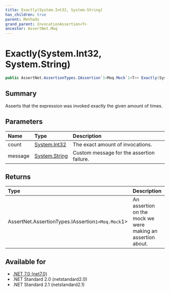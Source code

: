 ```yaml
---
title: Exactly(System.Int32, System.String)
has_children: true
parent: Methods
grand_parent: InvocationAssertion<T>
ancestor: AssertNet.Moq
---
```

# Exactly(System.Int32, System.String)

```csharp
public AssertNet.AssertionTypes.IAssertion`1<Moq.Mock`1<T>> Exactly(System.Int32 count, System.String message);
```

## Summary
Asserts that the expression was invoked exactly the given amount of times.

## Parameters
| Name    | Type                                                                        | Description                               |
|:--------|:----------------------------------------------------------------------------|:------------------------------------------|
| count   | [System.Int32](https://learn.microsoft.com/en-us/dotnet/api/system.int32)   | The exact amount of invocations.          |
| message | [System.String](https://learn.microsoft.com/en-us/dotnet/api/system.string) | Custom message for the assertion failure. |


## Returns
| Type                                                 | Description                                                 |
|:-----------------------------------------------------|:------------------------------------------------------------|
| AssertNet.AssertionTypes.IAssertion`1<Moq.Mock`1<T>> | An assertion on the mock we were making an assertion about. |

## Available for
- [.NET 7.0 (net7.0)](https://versionsof.net/core/7.0/)
- .NET Standard 2.0 (netstandard2.0)
- .NET Standard 2.1 (netstandard2.1)
